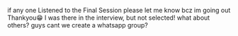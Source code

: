 if any one Listened to the Final Session please let me know bcz im going out Thankyou😁
I was there in the interview, but not selected! 
what about others?
guys cant we create a whatsapp group?
